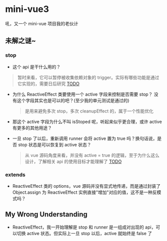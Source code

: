 # mini-vue3

吼，又一个 mini-vue 项目我的老伙计

## 未解之谜~

### stop

- 这个 api 是干什么用的？

> 暂时来看，它可以暂停被收集依赖对象的 trigger。实际有哪些功能是通过它实现的，需要日后研究 [TODO]()

- 为什么 ReactiveEffect 类要使用一个 active 字段来控制是否需要 stop？ 没有这个字段其实也是可以的吧？(至少我的单元测试是通过的)

  > 是用来避免多次 stop，多次 cleanupEffect 的，属于一个性能优化

- 那这个 active 字段为什么不叫 isStoped 呢，听起来似乎更合理，或许 active 有更多的其他用途？

- 一旦 stop 了以后，重新调用 runner 会将 active 置为 true 吗？换句话说，是否 stop 状态是可以恢复到 active 状态？
  > 从 vue 源码角度来看，并没有 active = true 的逻辑，至于为什么这么设计，了解相关 api 的使用目标才能理解了 [TODO]()

### extends

- ReactiveEffect 类的 options，vue 源码并没有显式地传递，而是通过封装了 Object.assign 为 ReactiveEffect 实例直接"增加"对应的值，这不是一种反模式吗？

## My Wrong Understanding

- ReactiveEffect，我一开始理解是 stop 和 runner 是一组成对出现的 api，可以切换 active 状态。但实际上一旦 stop 以后，active 就始终是 false 了
